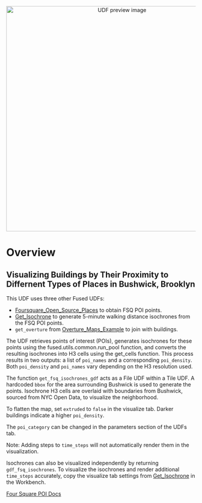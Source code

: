 <!--fused:preview-->
<p align="center"><img src="https://fused-magic.s3.us-west-2.amazonaws.com/thumbnails/udfs-staging/coffeeshops.png" width="600" alt="UDF preview image"></p>

<!--fused:readme-->
# Overview

## Visualizing Buildings by Their Proximity to Differnent Types of Places in Bushwick, Brooklyn

This UDF uses three other Fused UDFs:

* [Foursquare_Open_Source_Places](https://github.com/fusedio/udfs/tree/main/public/Foursquare_Open_Source_Places) to obtain FSQ POI points.
* [Get_Isochrone](https://github.com/fusedio/udfs/tree/main/public/Get_Isochrone) to generate 5-minute walking distance isochrones from the FSQ POI points.
* `get_overture` from [Overture_Maps_Example](https://github.com/fusedio/udfs/tree/main/public/Overture_Maps_Example) to join with buildings.

The UDF retrieves points of interest (POIs), generates isochrones for these points using the fused.utils.common.run_pool function, and converts the resulting isochrones into H3 cells using the get_cells function. This process results in two outputs: a list of `poi_names` and a corresponding `poi_density`. Both `poi_density` and `poi_names` vary depending on the H3 resolution used.

The function `get_fsq_isochrones_gdf` acts as a File UDF within a Tile UDF. A hardcoded `bbox` for the area surrounding Bushwick is used to generate the points. Isochrone H3 cells are overlaid with boundaries from Bushwick, sourced from NYC Open Data, to visualize the neighborhood.

To flatten the map, set `extruded` to `false` in the visualize tab. Darker buildings indicate a higher `poi_density`.

The `poi_category` can be changed in the parameters section of the UDFs tab.

Note: Adding steps to `time_steps` will not automatically render them in the visualization.

Isochrones can also be visualized independently by returning `gdf_fsq_isochrones`. To visualize the isochrones and render additional `time_steps` accurately, copy the visualize tab settings from [Get_Isochrone](https://github.com/fusedio/udfs/tree/main/public/Get_Isochrone) in the Workbench.

[Four Square POI Docs](https://docs.foursquare.com/data-products/docs/places-data-overview)
